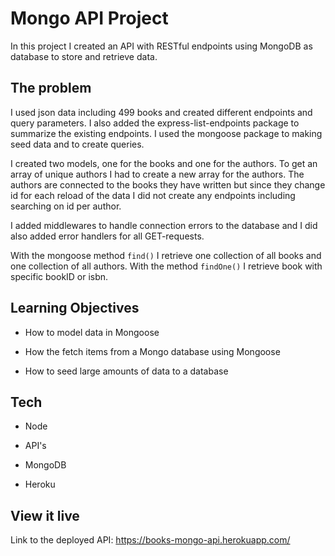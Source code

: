 # Mongo API Project

In this project I created an API with RESTful endpoints using MongoDB as database to store and retrieve data. 

## The problem

I used json data including 499 books and created different endpoints and query parameters. I also added the express-list-endpoints package to summarize the existing endpoints. I used the mongoose package to making seed data and to create queries. 

I created two models, one for the books and one for the authors. To get an array of unique authors I had to create a new array for the authors. The authors are connected to the books they have written but since they change id for each reload of the data I did not create any endpoints including searching on id per author. 

I added middlewares to handle connection errors to the database and I did also added error handlers for all GET-requests. 

With the mongoose method `find()` I retrieve one collection of all books and one collection of all authors. With the method `findOne()` I retrieve book with specific bookID or isbn. 

## Learning Objectives

- How to model data in Mongoose

- How the fetch items from a Mongo database using Mongoose

- How to seed large amounts of data to a database

## Tech

- Node

- API's

- MongoDB

- Heroku

## View it live

Link to the deployed API: https://books-mongo-api.herokuapp.com/
